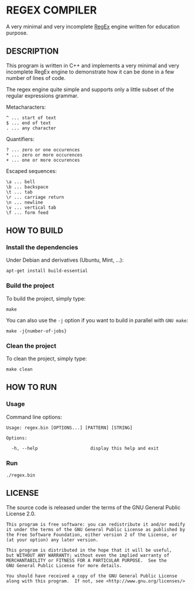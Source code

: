 # REGEX COMPILER

A very minimal and very incomplete [RegEx](https://en.wikipedia.org/wiki/Regular_expression) engine written for education purpose.

## DESCRIPTION

This program is written in C++ and implements a very minimal and very incomplete RegEx engine to demonstrate how it can be done in a few number of lines of code.

The regex engine quite simple and supports only a little subset of the regular expressions grammar.

Metacharacters:

```
^ ... start of text
$ ... end of text
. ... any character
```

Quantifiers:

```
? ... zero or one occurences
* ... zero or more occurences
+ ... one or more occurences
```

Escaped sequences:

```
\a ... bell
\b ... backspace
\t ... tab
\r ... carriage return
\n ... newline
\v ... vertical tab
\f ... form feed
```

## HOW TO BUILD

### Install the dependencies

Under Debian and derivatives (Ubuntu, Mint, ...):

```
apt-get install build-essential
```

### Build the project

To build the project, simply type:

```
make
```

You can also use the `-j` option if you want to build in parallel with `GNU make`:

```
make -j{number-of-jobs}
```

### Clean the project

To clean the project, simply type:

```
make clean
```

## HOW TO RUN

### Usage

Command line options:

```
Usage: regex.bin [OPTIONS...] [PATTERN] [STRING]

Options:

  -h, --help                    display this help and exit

```

### Run

```
./regex.bin
```

## LICENSE

The source code is released under the terms of the GNU General Public License 2.0.

```
This program is free software: you can redistribute it and/or modify
it under the terms of the GNU General Public License as published by
the Free Software Foundation, either version 2 of the License, or
(at your option) any later version.

This program is distributed in the hope that it will be useful,
but WITHOUT ANY WARRANTY; without even the implied warranty of
MERCHANTABILITY or FITNESS FOR A PARTICULAR PURPOSE.  See the
GNU General Public License for more details.

You should have received a copy of the GNU General Public License
along with this program.  If not, see <http://www.gnu.org/licenses/>
```

